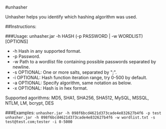 #unhasher

Unhasher helps you identify which hashing algorithm was used.

##Instructions:

###Usage:
unhasher.jar -h HASH (-p PASSWORD | -w WORDLIST) [OPTIONS]

* -h    Hash in any supported format.
* -p    Password.
* -w    Path to a wordlist file containing possible passwords separated by newline.
* -s    OPTIONAL: One or more salts, separated by ";".
* -i    OPTIONAL: Hash function iteration range, try 0-500 by default.
* -a    OPTIONAL: Specify algorithm, same notation as below.
* -x    OPTIONAL: Hash is in hex format.

Supported agorithms: MD5, SHA1, SHA256, SHA512, MySQL, MSSQL, NTLM, LM, bcrypt, DES

###Examples:
`unhasher.jar -h 098f6bcd4621d373cade4e832627b4f6 -p test`
`unhasher.jar -h 098f6bcd4621d373cade4e832627b4f6 -w wordlist.txt -s test@test.com;tester -i 0-5000`
